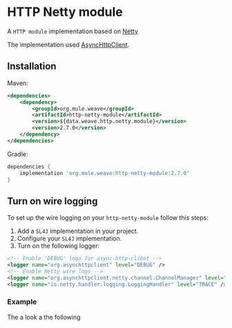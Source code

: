 # HTTP Netty module
A `HTTP module` implementation based on [Netty](https://github.com/netty/netty)

The implementation used [AsyncHttpClient](https://github.com/AsyncHttpClient/async-http-client).

## Installation

Maven:
```xml
<dependencies>
    <dependency>
        <groupId>org.mule.weave</groupId>
        <artifactId>http-netty-module</artifactId>
        <version>${data.weave.http.netty.module}</version>
        <version>2.7.0</version>
    </dependency>
</dependencies>
```

Gradle:

```groovy
dependencies {
    implementation 'org.mule.weave:http-netty-module:2.7.0'
}
```

## Turn on wire logging

To set up the wire logging on your `http-netty-module` follow this steps:

1. Add a `SL4J` implementation in your project.
2. Configure your `SL4J` implementation.
3. Turn on the following logger:
```xml
<!-- Enable 'DEBUG' logs for async-http-client -->
<logger name="org.asynchttpclient" level="DEBUG" />
<!-- Enable Netty wire logs -->
<logger name="org.asynchttpclient.netty.channel.ChannelManager" level="TRACE" />
<logger name="io.netty.handler.logging.LoggingHandler" level="TRACE" />
```

### Example
The a look a the following 